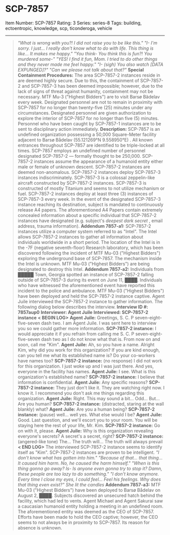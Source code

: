 # SCP-7857
Item Number: SCP-7857
Rating: 3
Series: series-8
Tags: building, ectoentropic, knowledge, scp, ticonderoga, vehicle

---

> _"What is wrong with you?! I did not raise you to be like this."_
> _"I- I'm sorry. I just… I really don't know what to do with life. This thing is like… It makes me happy."_
> _"You think- You think this is fun?! You murdered some-"_
> _"YES! I find it fun, Mom. I tried to do other things and they never made me feel happy."_
> _"I- (sigh) You also watch [DATA EXPUNGED]?"_
> _"Can we please not talk about that?"_
**Special Containment Procedures:** The area SCP-7857-2 instances reside in are deemed highly secure. Due to this, the containment of SCP-7857-2 and SCP-7857-3 has been deemed impossible; however, due to the lack of signs of threat against humanity, containment may not be necessary. MTF Mu-3 ("Highest Bidders") are to visit Barsø Bädelav every week. Designated personnel are not to remain in proximity with SCP-7857 for no longer than twenty-five (25) minutes under any circumstances.
Designated personnel are given authorization to explore the interior of SCP-7857 for no longer than five (5) minutes. Personnel who have been caught by SCP-7857-1 instances are to be sent to disciplinary action immediately.
**Description:** SCP-7857 is an undefined organization possessing a 50,000 Square-Meter facility adjacent to Barsø Bådelav (55.121269°N 9.558950°E) . All known entrances throughout SCP-7857 are identified to be triple-locked at all times. SCP-7857 employs an undefined number of personnel designated SCP-7857-2 — formally thought to be 250,000.
SCP-7857-2 instances assume the appearance of a humanoid entity either male or female of unknown descent. SCP-7857-2 instances are deemed non-anomalous. SCP-7857-2 instances deploy SCP-7857-3 instances indiscriminately.
SCP-7857-3 is a colossal zeppelin-like aircraft constructed by SCP-7857-2 instances. SCP-7857-3 is constructed of mostly Titanium and seems to not utilize mechanism or fuel. SCP-7857-2 instances deploy at least three (3) instances of SCP-7857-3 every week. In the event of the designated SCP-7857-3 instance reaching its destination, subject is mandated to continuously release A4 papers. The aforementioned A4 Papers contain extremely concealed information about a specific individual that SCP-7857-2 instances have designated (e.g. subject's _deepest dark secret_ , email address, trauma information).
**Addendum 7857-a1:** SCP-7857-2 instances utilize a computer system referred to as "Intel". The Intel allows SCP-7857-2 instances to gather all information about individuals worldwide in a short period. The location of the Intel is in the -7F (negative seventh-floor) Research laboratory, which has been discovered following the incident of MTF Mu-03 ("Highest Bidders") exploring the underground base of SCP-7857.
The mechanism inside the Intel is unknown. MTF Mu-03 ("Highest Bidders") are being designated to destroy this Intel.
**Addendum 7857-a2:** Individuals from █████ Town, Georgia spotted an instance of SCP-7857-2 falling outside of SCP-7857-3 during its event on June 11, ████. Individuals who have witnessed the aforementioned event have reported this incident to the police and ambulance.
MTF Mu-03 ("Highest Bidders") have been deployed and held the SCP-7857-2 instance captive. Agent Juile interviewed the SCP-7857-2 instance to gather information.
The following dialog below describes the interview.
> **Interview ID #: 7857aup0**
> **Interviewer: Agent Juile**
> **Interviewed: SCP-7857-2 instance**
> **< BEGIN LOG>**
> **Agent Juile:** Greetings, S. C. P seven-eight-five-seven dash two. I am Agent Juile. I was sent here to interview you so we could gather more information.
> **SCP-7857-2 instance:** I would appreciate it if you refrain from calling me S. C. P seven-eight-five-seven dash two as I do not know what that is. From now on and soon, call me "Kim".
> **Agent Juile:** Ah, so you have a name. Alright Kim, why did you work for this organization? If you are kind enough, can you tell me what its established name is? Do your co-workers have names too?
> **SCP-7857-2 instance:** (no response) I did not work for this organization. I just woke up and I was just there. And yes, everyone in the facility has names.
> **Agent Juile:** I see. What is this organization's established name?
> **SCP-7857-2 instance:** I believe that information is confidential.
> **Agent Juile:** Any specific reasons?
> **SCP-7857-2 instance:** They just don't like it. They are watching right now. I know it. I recommend you don't ask me things regarding this organization.
> **Agent Juile:** Right. This may sound a bit… Odd… But… Are you human?
> **SCP-7857-2 instance:** (distracted, staring at the wall blankly) what?
> **Agent Juile:** Are you a human being?
> **SCP-7857-2 instance:** (pause) well… well yes. What else would I be?
> **Agent Juile:** Good. Last question, and we'll escort you to your room. You will be staying here the rest of your life, Mr. Kim.
> **SCP-7857-2 instance:** Go on with it, please.
> **Agent Juile:** Why is this organization revealing everyone's secrets? A secret's a secret, right?
> **SCP-7857-2 instance:** (angered-like tone) The… The truth will… The truth will always prevail
> **< END LOG>**
The interviewed SCP-7857-2 instance seems to identify itself as "Kim". SCP-7857-2 instances are proven to be intelligent.
> _"I don't know what has gotten into him."_
> _"Because of that… that thing… It caused him harm. No, he caused the harm himself."_
> _"When is this thing gonna go away? Is- Is anyone even gonna try to stop it? Damn, these people are too lazy to do something."_
> _"I don't know anymore. Every time I close my eyes, I could feel… Feel his feelings. Why does that thing even exist?"_
> _She lit the candles_
**Addendum 7857-a3:** MTF Mu-03 ("Highest Bidders") have been deployed to Barsø Bådelav on August 2, ████. Subjects discovered an unsecured hatch behind the facility, which had led to vents. Agent Michael and Agent Sakurai saw a caucasian humanoid entity holding a meeting in an undefined room. The aforementioned entity was deemed as the CEO of SCP-7857.
Efforts have been made to hold the CEO captive; however, the CEO seems to not always be in proximity to SCP-7857. Its reason for absence is unknown.